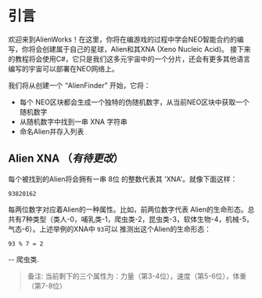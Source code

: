 # 引言

欢迎来到AlienWorks！在这里，你将在编游戏的过程中学会NEO智能合约的编写，你将会创建属于自己的星球，Alien和其XNA (Xeno Nucleic Acid)。
接下来的教程将会使用C#，它只是我们这多元宇宙中的一个分片，还会有更多其他语言编写的宇宙可以部署在NEO网络上。

我们将从创建一个 “AlienFinder” 开始，它将：

- 每个 NEO区块都会生成一个独特的伪随机数字，从当前NEO区块中获取一个随机数字
- 从随机数字中找到一串 XNA 字符串
- 命名Alien并存入列表

## Alien XNA （*有待更改*）

每个被找到的Alien将会拥有一串 8位 的整数代表其 'XNA'。就像下面这样：

```
93820162
```

每两位数字对应着Alien的一种属性。比如，前两位数字代表 Alien的生命形态。总共有7种类型（类人-0，哺乳类-1，爬虫类-2，昆虫类-3，软体生物-4，机械-5，气态-6）。上述举例的XNA中 `93`可以 推测出这个Alien的生命形态：

```
93 % 7 = 2
```

-- 爬虫类. 


> 备注: 当前剩下的三个属性为：力量（第3-4位），速度（第5-6位），体重（第7-8位）
